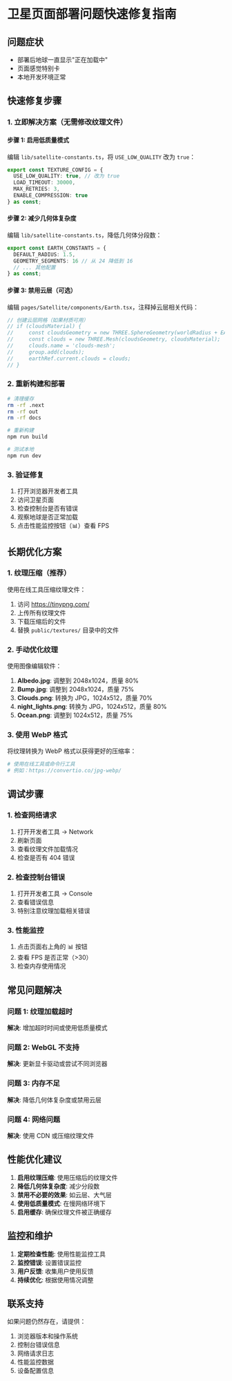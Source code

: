 # 卫星页面部署问题快速修复指南

## 问题症状

- 部署后地球一直显示"正在加载中"
- 页面感觉特别卡
- 本地开发环境正常

## 快速修复步骤

### 1. 立即解决方案（无需修改纹理文件）

#### 步骤 1: 启用低质量模式

编辑 `lib/satellite-constants.ts`，将 `USE_LOW_QUALITY` 改为 `true`：

```typescript
export const TEXTURE_CONFIG = {
  USE_LOW_QUALITY: true, // 改为 true
  LOAD_TIMEOUT: 30000,
  MAX_RETRIES: 3,
  ENABLE_COMPRESSION: true
} as const;
```

#### 步骤 2: 减少几何体复杂度

编辑 `lib/satellite-constants.ts`，降低几何体分段数：

```typescript
export const EARTH_CONSTANTS = {
  DEFAULT_RADIUS: 1.5,
  GEOMETRY_SEGMENTS: 16 // 从 24 降低到 16
  // ... 其他配置
} as const;
```

#### 步骤 3: 禁用云层（可选）

编辑 `pages/Satellite/components/Earth.tsx`，注释掉云层相关代码：

```typescript
// 创建云层网格（如果材质可用）
// if (cloudsMaterial) {
//     const cloudsGeometry = new THREE.SphereGeometry(worldRadius + EARTH_CONSTANTS.CLOUDS_OFFSET, EARTH_CONSTANTS.GEOMETRY_SEGMENTS, EARTH_CONSTANTS.GEOMETRY_SEGMENTS);
//     const clouds = new THREE.Mesh(cloudsGeometry, cloudsMaterial);
//     clouds.name = 'clouds-mesh';
//     group.add(clouds);
//     earthRef.current.clouds = clouds;
// }
```

### 2. 重新构建和部署

```bash
# 清理缓存
rm -rf .next
rm -rf out
rm -rf docs

# 重新构建
npm run build

# 测试本地
npm run dev
```

### 3. 验证修复

1. 打开浏览器开发者工具
2. 访问卫星页面
3. 检查控制台是否有错误
4. 观察地球是否正常加载
5. 点击性能监控按钮（📊）查看 FPS

## 长期优化方案

### 1. 纹理压缩（推荐）

使用在线工具压缩纹理文件：

1. 访问 https://tinypng.com/
2. 上传所有纹理文件
3. 下载压缩后的文件
4. 替换 `public/textures/` 目录中的文件

### 2. 手动优化纹理

使用图像编辑软件：

1. **Albedo.jpg**: 调整到 2048x1024，质量 80%
2. **Bump.jpg**: 调整到 2048x1024，质量 75%
3. **Clouds.png**: 转换为 JPG，1024x512，质量 70%
4. **night_lights.png**: 转换为 JPG，1024x512，质量 80%
5. **Ocean.png**: 调整到 1024x512，质量 75%

### 3. 使用 WebP 格式

将纹理转换为 WebP 格式以获得更好的压缩率：

```bash
# 使用在线工具或命令行工具
# 例如：https://convertio.co/jpg-webp/
```

## 调试步骤

### 1. 检查网络请求

1. 打开开发者工具 → Network
2. 刷新页面
3. 查看纹理文件加载情况
4. 检查是否有 404 错误

### 2. 检查控制台错误

1. 打开开发者工具 → Console
2. 查看错误信息
3. 特别注意纹理加载相关错误

### 3. 性能监控

1. 点击页面右上角的 📊 按钮
2. 查看 FPS 是否正常（>30）
3. 检查内存使用情况

## 常见问题解决

### 问题 1: 纹理加载超时

**解决**: 增加超时时间或使用低质量模式

### 问题 2: WebGL 不支持

**解决**: 更新显卡驱动或尝试不同浏览器

### 问题 3: 内存不足

**解决**: 降低几何体复杂度或禁用云层

### 问题 4: 网络问题

**解决**: 使用 CDN 或压缩纹理文件

## 性能优化建议

1. **启用纹理压缩**: 使用压缩后的纹理文件
2. **降低几何体复杂度**: 减少分段数
3. **禁用不必要的效果**: 如云层、大气层
4. **使用低质量模式**: 在慢网络环境下
5. **启用缓存**: 确保纹理文件被正确缓存

## 监控和维护

1. **定期检查性能**: 使用性能监控工具
2. **监控错误**: 设置错误监控
3. **用户反馈**: 收集用户使用反馈
4. **持续优化**: 根据使用情况调整

## 联系支持

如果问题仍然存在，请提供：

1. 浏览器版本和操作系统
2. 控制台错误信息
3. 网络请求日志
4. 性能监控数据
5. 设备配置信息
